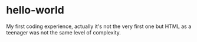 # hello-world
My first coding experience, actually it's not the very first one but HTML as a teenager was not the same level of complexity.
